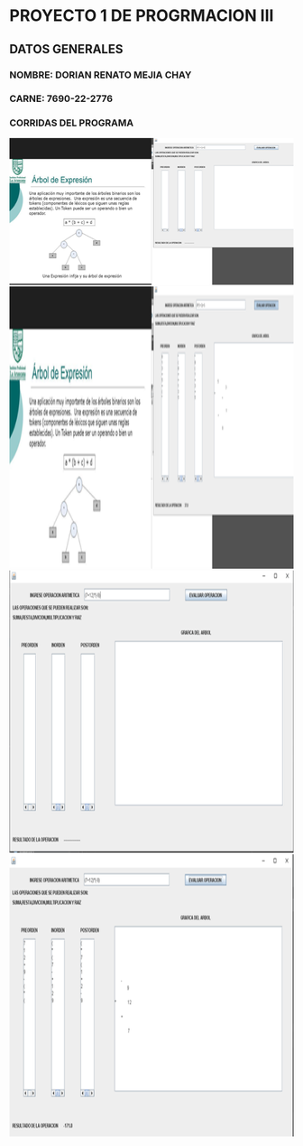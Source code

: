 # PROYECTO 1 DE PROGRMACION III


## DATOS GENERALES

### NOMBRE: DORIAN RENATO MEJIA CHAY
### CARNE: 7690-22-2776

### CORRIDAS DEL PROGRAMA
 <img src="https://github.com/DariusM28/PROYECTO_PROGRAIII/blob/main/PROYECTO%201%20PROGRAIII/1.png?raw=true"
    width="589px" height="260px">
    <img src="https://github.com/DariusM28/PROYECTO_PROGRAIII/blob/main/PROYECTO%201%20PROGRAIII/2.png?raw=true"
    width="1000px" height="500px">
    <img src="https://github.com/DariusM28/PROYECTO_PROGRAIII/blob/main/PROYECTO%201%20PROGRAIII/3.png?raw=true"
    width="1000px" height="500px">
    <img src="https://github.com/DariusM28/PROYECTO_PROGRAIII/blob/main/PROYECTO%201%20PROGRAIII/4.png?raw=true"
    width="1000px" height="500px">
